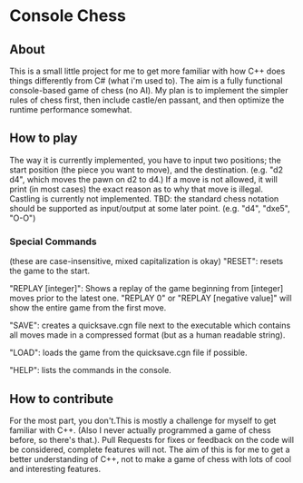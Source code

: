 # Console Chess

## About
This is a small little project for me to get more familiar with how C++ does things differently from C# (what i'm used to).
The aim is a fully functional console-based game of chess (no AI).
My plan is to implement the simpler rules of chess first, then include castle/en passant, and then optimize the runtime performance somewhat.

## How to play
The way it is currently implemented, you have to input two positions; the start position (the piece you want to move), and the destination. (e.g. "d2 d4", which moves the pawn on d2 to d4.)
If a move is not allowed, it will print (in most cases) the exact reason as to why that move is illegal.
Castling is currently not implemented.
TBD: the standard chess notation should be supported as input/output at some later point. (e.g. "d4", "dxe5", "O-O")

### Special Commands
(these are case-insensitive, mixed capitalization is okay)
"RESET": resets the game to the start.

"REPLAY [integer]": Shows a replay of the game beginning from [integer] moves prior to the latest one. "REPLAY 0" or "REPLAY [negative value]" will show the entire game from the first move.

"SAVE": creates a quicksave.cgn file next to the executable which contains all moves made in a compressed format (but as a human readable string).

"LOAD": loads the game from the quicksave.cgn file if possible.

"HELP": lists the commands in the console.

## How to contribute
For the most part, you don't.This is mostly a challenge for myself to get familiar with C++. (Also I never actually programmed a game of chess before, so there's that.). 
Pull Requests for fixes or feedback on the code will be considered, complete features will not. The aim of this is for me to get a better understanding of C++, not to make a game of chess with lots of cool and interesting features.